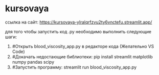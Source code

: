 # kursovaya
ссылка на сайт: https://kursovaya-ylralqrfzvu2ty6vnctefu.streamlit.app/

для того чтобы запустить код .py необходимо выполнить следующие шаги:
1) #Открыть blood_viscosity_app.py в редакторе кода (Желательно VS Code)
2) #Докачать недостающие библиотеки:
   pip install streamlit matplotlib numpy pandas scipy
3) #Запустить программу:
   streamlit run blood_viscosity_app.py

